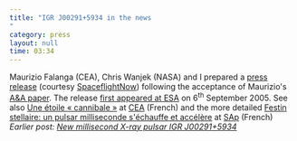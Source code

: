 ```yaml
---
title: "IGR J00291+5934 in the news"
category: press
layout: null
time: 03:34
---
```

<!-- header generated from blosxom format post; make_header.pl 23.1.2022 -->
<p>
<!-- created by convert.pl on Tue Jan 31 00:20:27 EST 2012 -->
<!-- converted from ../2005/09/igr-j002915934-in-news.html -->
<!-- Post timestamp Friday, September 16, 2005 11:34 AM -->
<!-- touch -t 200509161134 -->
<!-- Labels: 2005, press, pulsars -->
      Maurizio Falanga (CEA), Chris Wanjek (NASA) and I prepared a <a href="http://spaceflightnow.com/news/n0509/14companion/">press release</a> (courtesy <a href="http://spaceflightnow.com">SpaceflightNow</a>) following the acceptance of Maurizio's <a href="http://arxiv.org/abs/astro-ph/0508613">A&A paper</a>.
The release 
<a href="http://www.esa.int/esaSC/SEMWSAA5QCE_index_0.html">first appeared at ESA</a> on 6<sup>th</sup> September 2005. See also 
<a href="http://www.cea.fr/fr/actualites/articles.asp?id=668">Une &eacute;toile &laquo; cannibale &raquo;</a> at <a href="http://www.cea.fr">CEA</a> (French) and the more detailed 
<a href="http://dphs10.saclay.cea.fr/Sap/Actualites/Breves/falanga050906/page.shtml">Festin stellaire: un pulsar milliseconde s'&eacute;chauffe et acc&eacute;l&egrave;re</a> at <a href="http://dphs10.saclay.cea.fr/Sap/">SAp</a> (French)<br>
<em>Earlier post: <a href="pulsars/discovery-igrj00291.html">New millisecond X-ray pulsar IGR&nbsp;J00291+5934</a></em>
